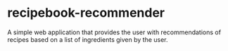 # recipebook-recommender
A simple web application that provides the user with recommendations of recipes based on a list of ingredients given by the user.
